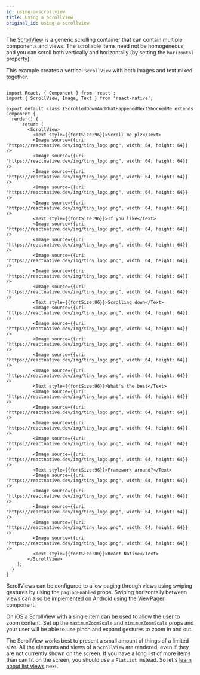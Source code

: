 ```yaml
---
id: using-a-scrollview
title: Using a ScrollView
original_id: using-a-scrollview
---
```


The [ScrollView](scrollview.md) is a generic scrolling container that can contain multiple components and views. The scrollable items need not be homogeneous, and you can scroll both vertically and horizontally (by setting the `horizontal` property).

This example creates a vertical `ScrollView` with both images and text mixed together.

```SnackPlayer name=Using%20ScrollView

import React, { Component } from 'react';
import { ScrollView, Image, Text } from 'react-native';

export default class IScrolledDownAndWhatHappenedNextShockedMe extends Component {
  render() {
      return (
        <ScrollView>
          <Text style={{fontSize:96}}>Scroll me plz</Text>
          <Image source={{uri: "https://reactnative.dev/img/tiny_logo.png", width: 64, height: 64}} />
          <Image source={{uri: "https://reactnative.dev/img/tiny_logo.png", width: 64, height: 64}} />
          <Image source={{uri: "https://reactnative.dev/img/tiny_logo.png", width: 64, height: 64}} />
          <Image source={{uri: "https://reactnative.dev/img/tiny_logo.png", width: 64, height: 64}} />
          <Image source={{uri: "https://reactnative.dev/img/tiny_logo.png", width: 64, height: 64}} />
          <Text style={{fontSize:96}}>If you like</Text>
          <Image source={{uri: "https://reactnative.dev/img/tiny_logo.png", width: 64, height: 64}} />
          <Image source={{uri: "https://reactnative.dev/img/tiny_logo.png", width: 64, height: 64}} />
          <Image source={{uri: "https://reactnative.dev/img/tiny_logo.png", width: 64, height: 64}} />
          <Image source={{uri: "https://reactnative.dev/img/tiny_logo.png", width: 64, height: 64}} />
          <Image source={{uri: "https://reactnative.dev/img/tiny_logo.png", width: 64, height: 64}} />
          <Text style={{fontSize:96}}>Scrolling down</Text>
          <Image source={{uri: "https://reactnative.dev/img/tiny_logo.png", width: 64, height: 64}} />
          <Image source={{uri: "https://reactnative.dev/img/tiny_logo.png", width: 64, height: 64}} />
          <Image source={{uri: "https://reactnative.dev/img/tiny_logo.png", width: 64, height: 64}} />
          <Image source={{uri: "https://reactnative.dev/img/tiny_logo.png", width: 64, height: 64}} />
          <Image source={{uri: "https://reactnative.dev/img/tiny_logo.png", width: 64, height: 64}} />
          <Text style={{fontSize:96}}>What's the best</Text>
          <Image source={{uri: "https://reactnative.dev/img/tiny_logo.png", width: 64, height: 64}} />
          <Image source={{uri: "https://reactnative.dev/img/tiny_logo.png", width: 64, height: 64}} />
          <Image source={{uri: "https://reactnative.dev/img/tiny_logo.png", width: 64, height: 64}} />
          <Image source={{uri: "https://reactnative.dev/img/tiny_logo.png", width: 64, height: 64}} />
          <Image source={{uri: "https://reactnative.dev/img/tiny_logo.png", width: 64, height: 64}} />
          <Text style={{fontSize:96}}>Framework around?</Text>
          <Image source={{uri: "https://reactnative.dev/img/tiny_logo.png", width: 64, height: 64}} />
          <Image source={{uri: "https://reactnative.dev/img/tiny_logo.png", width: 64, height: 64}} />
          <Image source={{uri: "https://reactnative.dev/img/tiny_logo.png", width: 64, height: 64}} />
          <Image source={{uri: "https://reactnative.dev/img/tiny_logo.png", width: 64, height: 64}} />
          <Image source={{uri: "https://reactnative.dev/img/tiny_logo.png", width: 64, height: 64}} />
          <Text style={{fontSize:80}}>React Native</Text>
        </ScrollView>
    );
  }
}

```

ScrollViews can be configured to allow paging through views using swiping gestures by using the `pagingEnabled` props. Swiping horizontally between views can also be implemented on Android using the [ViewPager](https://github.com/react-native-community/react-native-viewpager) component.

On iOS a ScrollView with a single item can be used to allow the user to zoom content. Set up the `maximumZoomScale` and `minimumZoomScale` props and your user will be able to use pinch and expand gestures to zoom in and out.

The ScrollView works best to present a small amount of things of a limited size. All the elements and views of a `ScrollView` are rendered, even if they are not currently shown on the screen. If you have a long list of more items than can fit on the screen, you should use a `FlatList` instead. So let's [learn about list views](using-a-listview.md) next.
